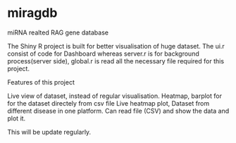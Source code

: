 # miragdb
miRNA realted RAG gene database

The Shiny R project is built for better visualisation of huge dataset. The ui.r consist of code for Dashboard whereas server.r is for background process(server side), global.r is read all the necessary file required for this project.

Features of this project

Live view of dataset, instead of regular visualisation. Heatmap, barplot for for the dataset directely from csv file Live heatmap plot, Dataset from different disease in one platform. Can read file (CSV) and show the data and plot it.

This will be update regularly.
